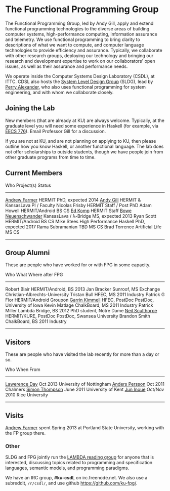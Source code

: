 <div class="row"><div class="span8 offset1">

# The Functional Programming Group

<div class="teaser">

The Functional Programming Group, led by Andy Gill, apply and extend
functional programming technologies to the diverse areas of building
computer systems, high-performance computing, information assurance and
telemetry. We use functional programming to bring clarity to
descriptions of what we want to compute, and computer language
technologies to provide efficiency and assurance. Typically, we
collaborate with other research groups, deploying our technology and
bringing our research and development expertise to work on our
collaborators' open issues, as well as their assurance and performance
needs.

</div>

We operate inside the Computer Systems Design Laboratory (CSDL), at
ITTC. CDSL also hosts the [System Level Design
Group](https://wiki.ittc.ku.edu/sldg_wiki/index.php/Main_Page) (SLDG),
lead by [Perry Alexander](http://www.ittc.ku.edu/~alex/), who also uses
functional programming for system engineering, and with whom we
collaborate closely.


Joining the Lab
---------------

New members (that are already at KU) are always welcome. Typically, at the graduate level you
will need some experience in Haskell (for example, via [EECS 776](/users/andygill/teaching)).
Email Professor Gill for a discussion.

If you are not at KU, and are not planning on applying to KU,
then please outline how you know Haskell, or another functional
language. The lab does not offer scholarships to outside students,
though we have people join from other graduate programs from
time to time.

## Current Members

Who                                                             Project(s)                      Status
-----------                                                     --------------------            -----
[Andrew Farmer](/users/andrewfarmer)                            HERMIT                          PhD, expected 2014
[Andy Gill](/users/andygill)                                    HERMIT &amp; KansasLava         PI / Faculty
Nicolas Frisby                                                  HERMIT                          Staff / Post PhD
Adam Howell                                                     HERMIT/Android                  BS CS
[Ed Komp](http://www.ittc.ku.edu/view_contact.phtml?id=28)      HERMIT                          Staff
[Bowe Neuenschwander](/users/boweneuenschwander)                KansasLava / &lambda;-Bridge    MS, expected 2013
Ryan Scott                                                      HERMIT/Android                  BS CS
Mike Stees                                                      High Performance Haskell        PhD, expected 2017
Rama Subramanian                                                TBD                             MS CS
Brad Torrence                                                   Artificial Life                 MS CS
-----------                                                     -------------------             ------


## Group Alumni

These are people who have worked for or with FPG in some capacity.

Who                                                   What                    Where after FPG
-----------                                           -----                   ---------
Robert Blair                                          HERMIT/Android, BS 2013 
Jan Bracker                                           Sunroof, MS Exchange    Christian-Albrechts-University
Tristan Bull                                          HFEC, MS 2011           Industry
Patrick G Flor                                        HERMIT/Android          Groupon
[Garrin Kimmell](http://www.ittc.ku.edu/~kimmell/)    HFEC, PostDoc           PostDoc, University of Iowa
Kevin Matlage                                         ChalkBoard, MS 2011     Industry
Patrick Miller                                        Lambda Bridge, BS 2012  PhD student, Notre Dame
[Neil Sculthorpe](http://www.cs.swan.ac.uk/~csnas/)   HERMIT/KURE, PostDoc    PostDoc, Swansea University
Brandon Smith                                         ChalkBoard, BS 2011     Industry
-----------                                           ------                  --------


## Visitors

These are people who have visited the lab recently for more than a day or so.

Who                                                                             When                    From
------------------------------------------------------------                    --------                -----------
[Lawerence Day](http://www.cs.nott.ac.uk/~led/)                                 Oct 2013                University of Nottingham
[Anders Persson](http://www.chalmers.se/cse/EN/people/persson-anders)           Oct 2011                Chalmers
[Simon Thompson](http://www.cs.kent.ac.uk/people/staff/sjt/)                    June 2011               University of Kent
[Jun Inoue](http://www.owlnet.rice.edu/~ji2)                                    Oct/Nov 2010            Rice University
------------------------------------------------------------                    ----------              ------------

## Visits

[Andrew Farmer](/users/andrewfarmer) spent Spring 2013 at Portland State University,
working with the FP group there.

### Other

SLDG and FPG jointly run the [LAMBDA reading
group](https://wiki.ittc.ku.edu/lambda/Main_Page) for anyone that is
interested, discussing topics related to programming and specification
languages, semantic models, and programming paradigms.

We have an IRC group, **#ku-csdl**, on irc.freenode.net.
We also use a subreddit, <code>/r/csdl/</code>,
and use github <https://github.com/ku-fpg/>.


</div></div>
